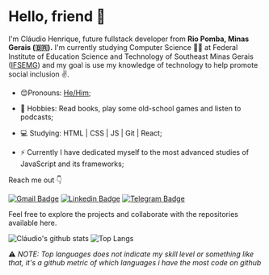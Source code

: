 <!--
**01ch01/01ch01** is a ✨ _special_ ✨ repository because its `README.md` (this file) appears on your GitHub profile.

Here are some ideas to get you started:

- 🔭 I’m currently working on ...
- 🌱 I’m currently learning ...
- 👯 I’m looking to collaborate on ...
- 🤔 I’m looking for help with ...
- 💬 Ask me about ...
- 📫 How to reach me: ...
- 😄 Pronouns: ...
- ⚡ Fun fact: ...
-->


# Hello, friend 👋

I'm Cláudio Henrique, future fullstack developer from **Rio Pomba, Minas Gerais (🇧🇷).** I'm currently studying Computer Science 👨‍💻 at Federal Institute of Education Science and Technology of Southeast Minas Gerais ([IFSEMG](https://www.ifsudestemg.edu.br/riopomba)) and my goal is use my knowledge of technology to help promote social inclusion :v:.


- 😊Pronouns: [He/Him](https://www.mypronouns.org/he-him);

- :massage: Hobbies: Read books,  play some old-school games and listen to podcasts;

- :computer: Studying: HTML | CSS | JS | Git | React;

- ⚡ Currently I have dedicated myself to the most advanced studies of JavaScript and its frameworks;



Reach me out 👇

[![Gmail Badge](https://img.shields.io/badge/-00claudio.henrique@gmail.com-c14438?style=for-the-badge&logo=Gmail&logoColor=white)](mailto:00claudio.henrique@gmail.com "Connect via Email")
[![Linkedin Badge](https://img.shields.io/badge/-01ch01-0072b1?style=for-the-badge&logo=Linkedin&logoColor=white)](https://www.linkedin.com/in/01ch01/ "Connect on LinkedIn")
[![Telegram Badge](https://img.shields.io/badge/-@claudio_henrique-0088CC?style=for-the-badge&logo=Telegram&logoColor=white)](https://t.me/claudio_henrique "Contact on Telegram")

Feel free to explore the projects and collaborate with the repositories available here.

![Cláudio's github stats](https://github-readme-stats.vercel.app/api?username=01ch01&count_private=true&show_icons=true&theme=vision-friendly-dark&hide=stars)
![Top Langs](https://github-readme-stats.vercel.app/api/top-langs/?username=01ch01&layout=compact&theme=vision-friendly-dark)

⚠️ _NOTE: Top languages does not indicate my skill level or something like that, it's a github metric of which languages i have the most code on github_
